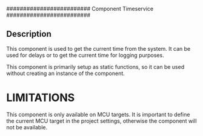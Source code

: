######################### Component Timeservice #########################
## Description
This component is used to get the current time from the system. It can be used for delays or to get the current time for logging purposes.

This component is primarily setup as static functions, so it can be used without creating an instance of the component.

# LIMITATIONS
This component is only available on MCU targets.
It is important to define the current MCU target in the project settings, otherwise the component will not be available.